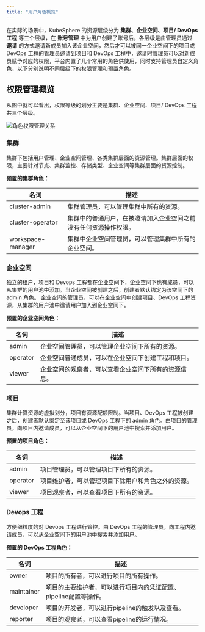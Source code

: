 ```yaml
---
title: "用户角色概览"
---
```


在实际的场景中，KubeSphere 的资源层级分为 **集群、企业空间、项目/ DevOps 工程** 等三个层级，在 **账号管理** 中为用户创建了账号后，各层级是由管理员通过 **邀请** 的方式邀请新成员加入该企业空间，然后才可以被同一企业空间下的项目或 DevOps 工程的管理员邀请到项目和 DevOps 工程中，邀请时管理员可以对新成员赋予对应的权限，平台内置了几个常用的角色供使用，同时支持管理员自定义角色，以下分别说明不同层级下的权限管理和预置角色。

## 权限管理概览

从图中就可以看出，权限等级的划分主要是集群、企业空间、项目/ DevOps 工程共三个层级。

![角色权限管理关系](/role-management-design.png)

### 集群

集群下包括用户管理、企业空间管理、各类集群层面的资源管理。集群层面的权限，主要针对节点、集群监控、存储类型、企业空间等集群层面的资源控制。

**预置的集群角色：**

|名词|描述|
|---|---|
|cluster-admin |集群管理员，可以管理集群中所有的资源。|
|cluster-operator|集群中的普通用户，在被邀请加入企业空间之前没有任何资源操作权限。|
|workspace-manager|集群中企业空间管理员，可以管理集群中所有的企业空间。|


### 企业空间

独立的租户，项目和 Devops 工程都在企业空间下，企业空间下也有成员，可以从集群的用户池中添加。当企业空间被创建之后，创建者默认绑定为该空间下的 admin 角色。 企业空间的管理员，可以在企业空间中创建项目、DevOps 工程资源，从集群的用户池中邀请用户加入到企业空间下。

**预置的企业空间角色：**

|名词|描述|
|---|---|
|admin |企业空间管理员，可以管理企业空间下所有的资源。|
|operator|企业空间普通成员，可以在企业空间下创建工程和项目。|
|viewer|企业空间的观察者，可以查看企业空间下所有的资源信息。|


### 项目

集群计算资源的虚拟划分，项目有资源配额限制。当项目、DevOps 工程被创建之后，创建者默认绑定至该项目或 DevOps 工程下的 admin 角色。由项目的管理员，向项目内邀请成员，可以从企业空间下的用户池中搜索并添加用户。

**预置的项目角色：**

|名词|描述|
|---|---|
|admin |项目管理员，可以管理项目下所有的资源。|
|operator|项目维护者，可以管理项目下除用户和角色之外的资源。|
|viewer|项目观察者，可以查看项目下所有的资源。|

### Devops 工程

方便细粒度的对 Devops 工程进行管控。由 DevOps 工程的管理员，向工程内邀请成员，可以从企业空间下的用户池中搜索并添加用户。

**预置的 DevOps 工程角色：**

|名词|描述|
|---|---|
|owner |项目的所有者，可以进行项目的所有操作。|
|maintainer|项目的主要维护者，可以进行项目内的凭证配置、pipeline配置等操作。|
|developer|项目的开发者，可以进行pipeline的触发以及查看。|
|reporter|项目的观察者，可以查看pipeline的运行情况。|


